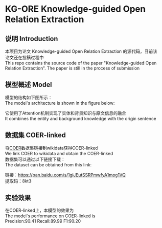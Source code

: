 # KG-ORE Knowledge-guided Open Relation Extraction
## 说明 Introduction
本项目为论文 Knowledge-guided Open Relation Extraction 的源代码，目前该论文还在投稿过程中  
This repo contains the source code of the paper "Knowledge-guided Open Relation Extraction". The paper is still in the process of submission

## 模型概述 Model
模型的结构如下图所示：  
The model's architecture is shown in the figure below:

它使用了Attention机制实现了实体和背景知识与原文信息的融合  
It combines the entity and background knowledge with the origin sentence

## 数据集 COER-linked
将[COER](https://dl.acm.org/doi/10.1145/3162077)数据集链接到wikidata获得COER-linked  
We link COER to wikidata and obtain the COER-linked  
数据集可以通过以下链接下载：  
The dataset can be obtained from this link:

链接：https://pan.baidu.com/s/1giJEutSSRPmwfyA1mog1VQ  
提取码：8kt3

## 实验效果
在COER-linked上，本模型的效果为  
The model's performance on COER-linked is  
Precision:90.41 Recall:89.99 F1:90.20